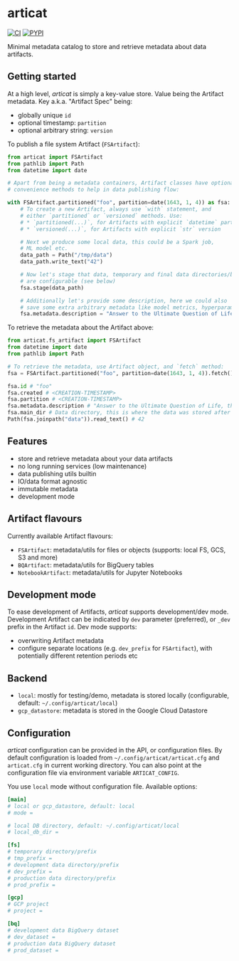 # articat
[![CI](https://github.com/related-sciences/articat/actions/workflows/build.yml/badge.svg?branch=main)](https://github.com/related-sciences/articat/actions/workflows/build.yml)
[![PYPI](https://img.shields.io/pypi/v/articat.svg)](https://pypi.org/project/articat/)

Minimal metadata catalog to store and retrieve metadata about data artifacts.

## Getting started

At a high level, *articat* is simply a key-value store. Value being the Artifact metadata.
Key a.k.a. "Artifact Spec" being:
 * globally unique `id`
 * optional timestamp: `partition`
 * optional arbitrary string: `version`

To publish a file system Artifact (`FSArtifact`):

```python
from articat import FSArtifact
from pathlib import Path
from datetime import date

# Apart from being a metadata containers, Artifact classes have optional
# convenience methods to help in data publishing flow:

with FSArtifact.partitioned("foo", partition=date(1643, 1, 4)) as fsa:
    # To create a new Artifact, always use `with` statement, and
    # either `partitioned` or `versioned` methods. Use:
    # * `partitioned(...)`, for Artifacts with explicit `datetime` partition
    # * `versioned(...)`, for Artifacts with explicit `str` version

    # Next we produce some local data, this could be a Spark job,
    # ML model etc.
    data_path = Path("/tmp/data")
    data_path.write_text("42")

    # Now let's stage that data, temporary and final data directories/buckets
    # are configurable (see below)
    fsa.stage(data_path)

    # Additionally let's provide some description, here we could also
    # save some extra arbitrary metadata like model metrics, hyperparameters etc.
    fsa.metadata.description = "Answer to the Ultimate Question of Life, the Universe, and Everything"
```

To retrieve the metadata about the Artifact above:

```python
from articat.fs_artifact import FSArtifact
from datetime import date
from pathlib import Path

# To retrieve the metadata, use Artifact object, and `fetch` method:
fsa = FSArtifact.partitioned("foo", partition=date(1643, 1, 4)).fetch()

fsa.id # "foo"
fsa.created # <CREATION-TIMESTAMP>
fsa.partition # <CREATION-TIMESTAMP>
fsa.metadata.description # "Answer to the Ultimate Question of Life, the Universe, and Everything"
fsa.main_dir # Data directory, this is where the data was stored after staging
Path(fsa.joinpath("data")).read_text() # 42
```

## Features

 * store and retrieve metadata about your data artifacts
 * no long running services (low maintenance)
 * data publishing utils builtin
 * IO/data format agnostic
 * immutable metadata
 * development mode

## Artifact flavours

Currently available Artifact flavours:
 * `FSArtifact`: metadata/utils for files or objects (supports: local FS, GCS, S3 and more)
 * `BQArtifact`: metadata/utils for BigQuery tables
 * `NotebookArtifact`: metadata/utils for Jupyter Notebooks

## Development mode

To ease development of Artifacts, *articat* supports development/dev mode.
Development Artifact can be indicated by `dev` parameter (preferred), or
`_dev` prefix in the Artifact `id`. Dev mode supports:
 * overwriting Artifact metadata
 * configure separate locations (e.g. `dev_prefix` for `FSArtifact`), with
   potentially different retention periods etc

## Backend

 * `local`: mostly for testing/demo, metadata is stored locally (configurable, default: `~/.config/articat/local`)
 * `gcp_datastore`: metadata is stored in the Google Cloud Datastore

## Configuration

*articat* configuration can be provided in the API, or configuration files. By default configuration
is loaded from `~/.config/articat/articat.cfg` and `articat.cfg` in current working directory. You
can also point at the configuration file via environment variable `ARTICAT_CONFIG`.

You use `local` mode without configuration file. Available options:

 ```toml
[main]
# local or gcp_datastore, default: local
# mode =

# local DB directory, default: ~/.config/articat/local
# local_db_dir =

[fs]
# temporary directory/prefix
# tmp_prefix =
# development data directory/prefix
# dev_prefix =
# production data directory/prefix
# prod_prefix =

[gcp]
# GCP project
# project =

[bq]
# development data BigQuery dataset
# dev_dataset =
# production data BigQuery dataset
# prod_dataset =
```
